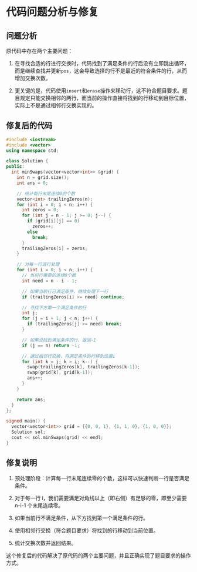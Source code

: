 # 代码问题分析与修复

## 问题分析

原代码中存在两个主要问题：

1. 在寻找合适的行进行交换时，代码找到了满足条件的行后没有立即跳出循环，而是继续查找并更新`pos`，这会导致选择的行不是最近的符合条件的行，从而增加交换次数。

2. 更关键的是，代码使用`insert`和`erase`操作来移动行，这不符合题目要求。题目规定只能交换相邻的两行，而当前的操作直接将找到的行移动到目标位置，实际上不是通过相邻行交换实现的。

## 修复后的代码

```cpp
#include <iostream>
#include <vector>
using namespace std;

class Solution {
public:
  int minSwaps(vector<vector<int>> &grid) {
    int n = grid.size();
    int ans = 0;

    // 统计每行末尾连续0的个数
    vector<int> trailingZeros(n);
    for (int i = 0; i < n; i++) {
      int zeros = 0;
      for (int j = n - 1; j >= 0; j--) {
        if (grid[i][j] == 0)
          zeros++;
        else
          break;
      }
      trailingZeros[i] = zeros;
    }

    // 对每一行进行处理
    for (int i = 0; i < n; i++) {
      // 当前行需要的连续0个数
      int need = n - i - 1;

      // 如果当前行已满足条件，继续处理下一行
      if (trailingZeros[i] >= need) continue;

      // 寻找下方第一个满足条件的行
      int j;
      for (j = i + 1; j < n; j++) {
        if (trailingZeros[j] >= need) break;
      }

      // 如果没找到满足条件的行，返回-1
      if (j == n) return -1;

      // 通过相邻行交换，将满足条件的行移到位置i
      for (int k = j; k > i; k--) {
        swap(trailingZeros[k], trailingZeros[k-1]);
        swap(grid[k], grid[k-1]);
        ans++;
      }
    }

    return ans;
  }
};

signed main() {
  vector<vector<int>> grid = {{0, 0, 1}, {1, 1, 0}, {1, 0, 0}};
  Solution sol;
  cout << sol.minSwaps(grid) << endl;
}
```

## 修复说明

1. 预处理阶段：计算每一行末尾连续零的个数，这样可以快速判断一行是否满足条件。

2. 对于每一行 i，我们需要满足对角线以上（即右侧）有足够的零，即至少需要 n-i-1 个末尾连续零。

3. 如果当前行不满足条件，从下方找到第一个满足条件的行。

4. 使用相邻行交换（符合题目要求）将找到的行移动到当前位置。

5. 统计交换次数并返回结果。

这个修复后的代码解决了原代码的两个主要问题，并且正确实现了题目要求的操作方式。
